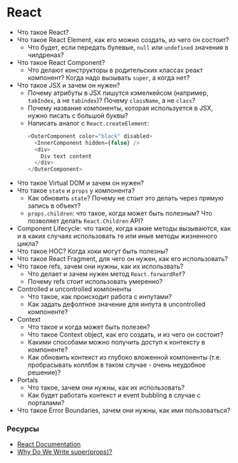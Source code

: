 # React

* Что такое React?
* Что такое React Element, как его можно создать, из чего он состоит?
  * Что будет, если передать булевые, `null` или `undefined` значения в чилдренах?
* Что такое React Component?
  * Что делают конструкторы в родительских классах реакт компонент? Когда надо вызывать `super`, а когда нет?
* Что такое JSX и зачем он нужен?
  * Почему атрибуты в JSX пишутся кэмелкейсом (например, `tabIndex`, а не `tabindex`)? Почему `className`, а не `class`?
  * Почему название компоненты, которая используется в JSX, нужно писать с большой буквы?
  * Написать аналог с `React.createElement`:
    ```javascript
    <OuterComponent color="black" disabled>
      <InnerComponent hidden={false} />
      <div>
        Div text content
      </div>
    </OuterComponent>
    ```
* Что такое Virtual DOM и зачем он нужен?
* Что такое `state` и `props` у компонента?
  * Как обновить `state`? Почему не стоит это делать через прямую запись в объект?
  * `props.children`: что такое, когда может быть полезным? Что позволяет делать `React.Children` API?
* Component Lifecycle: что такое, когда какие методы вызываются, как и в каких случаях использовать те или иные методы жизненного цикла?
* Что такое HOC? Когда хоки могут быть полезны?
* Что такое React Fragment, для чего он нужен, как его использовать?
* Что такое refs, зачем они нужны, как их использвать?
  * Что делает и зачем нужен метод `React.forwardRef`?
  * Почему refs стоит использовать умеренно?
* Controlled и uncontrolled компоненты
  * Что такое, как происходит работа с инпутами?
  * Как задать дефолтное значение для инпута в uncontrolled компоненте?
* Context
  * Что такое и когда может быть полезен?
  * Что такое Context object, как его создать, и из чего он состоит?
  * Какими способами можно получить доступ к контексту в компоненте?
  * Как обновить контекст из глубоко вложенной компоненты (т.е. пробрасывать коллбэк в таком случае - очень неудобное решение)?
* Portals
  * Что такое, зачем они нужны, как их использовать?
  * Как будет работать контекст и event bubbling в случае с порталами?
* Что такое Error Boundaries, зачем они нужны, как ими пользоваться?

### Ресурсы
* [React Documentation](https://reactjs.org/docs/getting-started.html)
* [Why Do We Write super(props)?](https://overreacted.io/why-do-we-write-super-props/)

